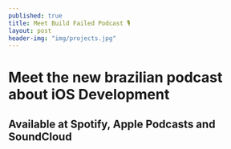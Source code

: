 ```yaml
---
published: true
title: Meet Build Failed Podcast 🎙
layout: post
header-img: "img/projects.jpg"
---
```


# Meet the new brazilian podcast about iOS Development

## Available at Spotify, Apple Podcasts and SoundCloud
